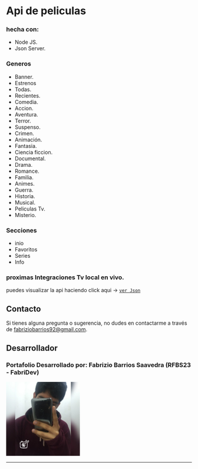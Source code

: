 # Api de peliculas

### hecha con:
- Node JS.
- Json Server.

### Generos
- Banner.
- Estrenos
- Todas.
- Recientes.
- Comedia.
- Accion.
- Aventura.
- Terror.
- Suspenso.
- Crimen.
- Animación.
- Fantasia.
- Ciencia ficcion.
- Documental.
- Drama.
- Romance.
- Familia.
- Animes.
- Guerra.
- Historia.
- Musical.
- Peliculas Tv.
- Misterio.

### Secciones
- inio
- Favoritos
- Series
- Info

### proximas Integraciones Tv local en vivo.

puedes visualizar la api haciendo click aqui -> 
[`ver Json`](https://api-peliculas-fabridev.vercel.app/data.json)

## Contacto

Si tienes alguna pregunta o sugerencia, no dudes en contactarme a través de [fabriziobarrios92@gmail.com](mailto:fabriziobarrios92@gmail.com).


## Desarrollador

<h3><b>Portafolio Desarrollado por:</b> Fabrizio Barrios Saavedra (RFBS23 - FabriDev)</h3>
<img src="readme/foter.jpg" width="200" alt="avatar">
<hr>